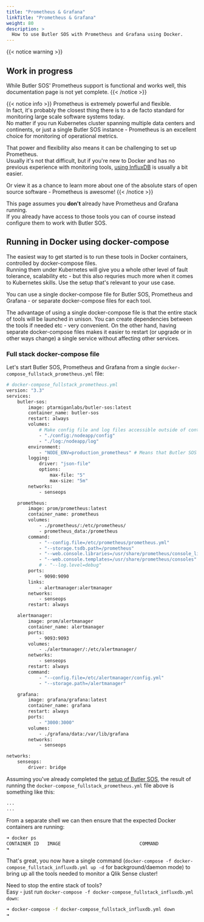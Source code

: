 ```yaml
---
title: "Prometheus & Grafana"
linkTitle: "Prometheus & Grafana"
weight: 80
description: >
  How to use Butler SOS with Prometheus and Grafana using Docker.
---
```



{{< notice warning >}}
## Work in progress

While Butler SOS' Prometheus support is functional and works well, this documentation page is not yet complete.
{{< /notice >}}

{{< notice info >}}
Prometheus is extremely powerful and flexible.  
In fact, it's probably the closest thing there is to a de facto standard for monitoring large scale software systems today.  
No matter if you run Kubernetes cluster spanning multiple data centers and continents, or just a single Butler SOS instance - Prometheus is an excellent choice for monitoring of operational metrics.

That power and flexibility also means it can be challenging to set up Prometheus.  
Usually it's not that difficult, but if you're new to Docker and has no previous experience with monitoring tools, [using InfluxDB](/docs/getting_started/install/influxdb_grafana/) is usually a bit easier.

Or view it as a chance to learn more about one of the absolute stars of open source software - Prometheus is awesome!
{{< /notice >}}

This page assumes you **don't** already have Prometheus and Grafana running.  
If you already have access to those tools you can of course instead configure them to work with Butler SOS.

## Running in Docker using docker-compose

The easiest way to get started is to run these tools in Docker containers, controlled by docker-compose files.  
Running them under Kubernetes will give you a whole other level of fault tolerance, scalability etc - but this also requries much more when it comes to Kubernetes skills.
Use the setup that's relevant to your use case.  

You can use a single docker-compose file for Butler SOS, Prometheus and Grafana - or separate docker-compose files for each tool.

The advantage of using a single docker-compose file is that the entire stack of tools will be launched in unison. You can create dependencies between the tools if needed etc - very convenient.
On the other hand, having separate docker-compose files makes it easier to restart (or upgrade or in other ways change) a single service without affecting other services.

### Full stack docker-compose file

Let's start Butler SOS, Prometheus and Grafana from a single `docker-compose_fullstack_prometheus.yml` file:

```bash
# docker-compose_fullstack_prometheus.yml
version: "3.3"
services:
    butler-sos:
        image: ptarmiganlabs/butler-sos:latest
        container_name: butler-sos
        restart: always
        volumes:
            # Make config file and log files accessible outside of container
            - "./config:/nodeapp/config"
            - "./log:/nodeapp/log"
        environment:
            - "NODE_ENV=production_prometheus" # Means that Butler SOS will read config data from production_prometheus.yaml
        logging:
            driver: "json-file"
            options:
                max-file: "5"
                max-size: "5m"
        networks:
            - senseops

    prometheus:
        image: prom/prometheus:latest
        container_name: prometheus
        volumes:
            - ./prometheus/:/etc/prometheus/
            - prometheus_data:/prometheus
        command:
            - "--config.file=/etc/prometheus/prometheus.yml"
            - "--storage.tsdb.path=/prometheus"
            - "--web.console.libraries=/usr/share/prometheus/console_libraries"
            - "--web.console.templates=/usr/share/prometheus/consoles"
            # - "--log.level=debug"
        ports:
            - 9090:9090
        links:
            - alertmanager:alertmanager
        networks:
            - senseops
        restart: always

    alertmanager:
        image: prom/alertmanager
        container_name: alertmanager
        ports:
            - 9093:9093
        volumes:
            - ./alertmanager/:/etc/alertmanager/
        networks:
            - senseops
        restart: always
        command:
            - "--config.file=/etc/alertmanager/config.yml"
            - "--storage.path=/alertmanager"

    grafana:
        image: grafana/grafana:latest
        container_name: grafana
        restart: always
        ports:
            - "3000:3000"
        volumes:
            - ./grafana/data:/var/lib/grafana
        networks:
            - senseops

networks:
    senseops:
        driver: bridge

```

Assuming you've already completed the [setup of Butler SOS](/docs/getting_started/setup/), the result of running the `docker-compose_fullstack_prometheus.yml` file above is something like this:

```bash
...
...
```

From a separate shell we can then ensure that the expected Docker containers are running:

```bash
➜ docker ps
CONTAINER ID   IMAGE                             COMMAND                  CREATED         STATUS                            PORTS                                                                                  NAMES
➜ 
```

That's great, you now have a single command (```docker-compose -f docker-compose_fullstack_influxdb.yml up -d``` for background/daemon mode) to bring up all the tools needed to monitor a Qlik Sense cluster!

Need to stop the entire stack of tools?  
Easy - just run `docker-compose -f docker-compose_fullstack_influxdb.yml down`:

```bash
➜ docker-compose -f docker-compose_fullstack_influxdb.yml down
➜
```
